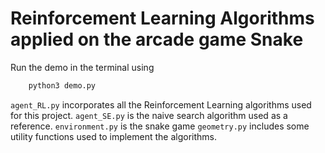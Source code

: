 # Reinforcement Learning Algorithms applied on the arcade game Snake

Run the demo in the terminal using
```python
    python3 demo.py
```

`agent_RL.py` incorporates all the Reinforcement Learning algorithms used for this project.
`agent_SE.py` is the naive search algorithm used as a reference.
`environment.py` is the snake game
`geometry.py` includes some utility functions used to implement the algorithms.